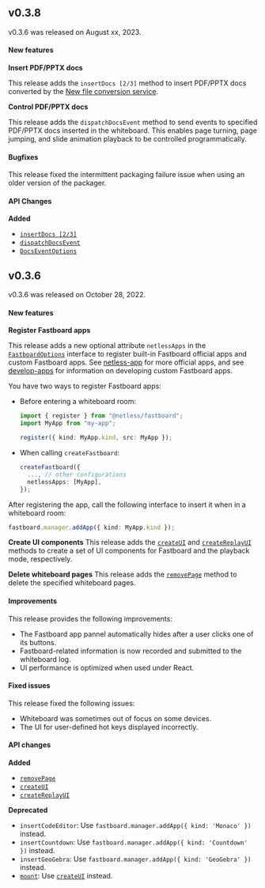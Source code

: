 ## v0.3.8

v0.3.6 was released on August xx, 2023.


#### New features

**Insert PDF/PPTX docs**

This release adds the `insertDocs [2/3]` method to insert PDF/PPTX docs converted by the [New file conversion service](https://docs.agora.io/en/interactive-whiteboard/develop/file-conversion-overview?platform=web).

**Control PDF/PPTX docs**

This release adds the `dispatchDocsEvent` method to send events to specified PDF/PPTX docs inserted in the whiteboard. This enables page turning, page jumping, and slide animation playback to be controlled programmatically.

#### Bugfixes

This release fixed the intermittent packaging failure issue when using an older version of the packager.

#### API Changes

**Added**

- [`insertDocs [2/3]`](https://docs.agora.io/en/interactive-whiteboard/reference/uikit-sdk?platform=web#insertdocs-23)
- [`dispatchDocsEvent`](https://docs.agora.io/en/interactive-whiteboard/reference/uikit-sdk?platform=web#dispatchdocsevent)
- [`DocsEventOptions`](https://docs.agora.io/en/interactive-whiteboard/reference/uikit-sdk?platform=web#docseventoptions)

## v0.3.6

v0.3.6 was released on October 28, 2022.

#### New features

**Register Fastboard apps**

This release adds a new optional attribute `netlessApps` in the [`FastboardOptions`](https://docs.agora.io/en/interactive-whiteboard/reference/uikit-sdk#fastboardoptions) interface to register built-in Fastboard official apps and custom Fastboard apps. See [netless-app](https://github.com/netless-io/netless-app) for more official apps, and see [develop-apps](https://github.com/netless-io/window-manager/blob/master/docs/develop-app.md) for information on developing custom Fastboard apps. 

You have two ways to register Fastboard apps:

- Before entering a whiteboard room:

    ```typescript
    import { register } from "@netless/fastboard";
    import MyApp from "my-app";
    
    register({ kind: MyApp.kind, src: MyApp });
    ```

- When calling `createFastboard`: 

   ```typescript
   createFastboard({
     ..., // other configurations
     netlessApps: [MyApp],
   });
   ```

After registering the app, call the following interface to insert it when in a whiteboard room:

```typescript
fastboard.manager.addApp({ kind: MyApp.kind });
```

**Create UI components**
This release adds the  [`createUI`](https://docs.agora.io/en/interactive-whiteboard/reference/uikit-sdk#createui) and [`createReplayUI`](https://docs.agora.io/en/interactive-whiteboard/reference/uikit-sdk#createreplayui) methods to create a set of UI components for Fastboard and the playback mode, respectively. 

**Delete whiteboard pages**
This release adds the [`removePage`](https://docs.agora.io/en/interactive-whiteboard/reference/uikit-sdk#removepage) method to delete the specified whiteboard pages. 

#### Improvements

This release provides the following improvements:

- The Fastboard app pannel automatically hides after a user clicks one of its buttons.
- Fastboard-related information is now recorded and submitted to the whiteboard log.
- UI performance is optimized when used under React.

#### Fixed issues

This release fixed the following issues:

- Whiteboard was sometimes out of focus on some devices.
- The UI for user-defined hot keys displayed incorrectly.

#### API changes

**Added**

- [`removePage`](https://docs.agora.io/en/interactive-whiteboard/reference/uikit-sdk#removepage)
- [`createUI`](https://docs.agora.io/en/interactive-whiteboard/reference/uikit-sdk#createui)
- [`createReplayUI`](https://docs.agora.io/en/interactive-whiteboard/reference/uikit-sdk#createreplayui)

**Deprecated**

- `insertCodeEditor`: Use `fastboard.manager.addApp({ kind: 'Monaco' })` instead.
- `insertCountdown`: Use `fastboard.manager.addApp({ kind: 'Countdown' })` instead.
- `insertGeoGebra`: Use `fastboard.manager.addApp({ kind: 'GeoGebra' })` instead.
- [`mount`](https://docs.agora.io/en/interactive-whiteboard/reference/uikit-sdk#mount): Use [`createUI`](https://docs.agora.io/en/interactive-whiteboard/reference/uikit-sdk#createui) instead. 